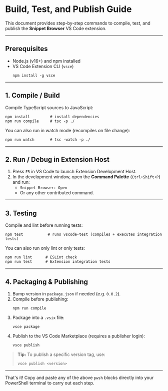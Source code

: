# Build, Test, and Publish Guide

This document provides step-by-step commands to compile, test, and publish the **Snippet Browser** VS Code extension.

---

## Prerequisites

- Node.js (v16+) and npm installed
- VS Code Extension CLI (`vsce`)
  ```pwsh
  npm install -g vsce
  ```

---

## 1. Compile / Build

Compile TypeScript sources to JavaScript:
```pwsh
npm install         # install dependencies
npm run compile     # tsc -p ./
```

You can also run in watch mode (recompiles on file change):
```pwsh
npm run watch       # tsc -watch -p ./
```

---

## 2. Run / Debug in Extension Host

1. Press `F5` in VS Code to launch Extension Development Host.
2. In the development window, open the **Command Palette** (`Ctrl+Shift+P`) and run:
   - `Snippet Browser: Open`
   - Or any other contributed command.

---

## 3. Testing

Compile and lint before running tests:
```pwsh
npm test           # runs vscode-test (compiles + executes integration tests)
```  

You can also run only lint or only tests:
```pwsh
npm run lint      # ESLint check
npm run test      # Extension integration tests
```

---

## 4. Packaging & Publishing

1. Bump version in `package.json` if needed (e.g. `0.0.2`).
2. Compile before publishing:
   ```pwsh
   npm run compile
   ```
3. Package into a `.vsix` file:
   ```pwsh
   vsce package
   ```
4. Publish to the VS Code Marketplace (requires a publisher login):
   ```pwsh
   vsce publish
   ```

> **Tip:** To publish a specific version tag, use:  
> ```pwsh
> vsce publish <version>
> ```

---

That's it! Copy and paste any of the above `pwsh` blocks directly into your PowerShell terminal to carry out each step.
